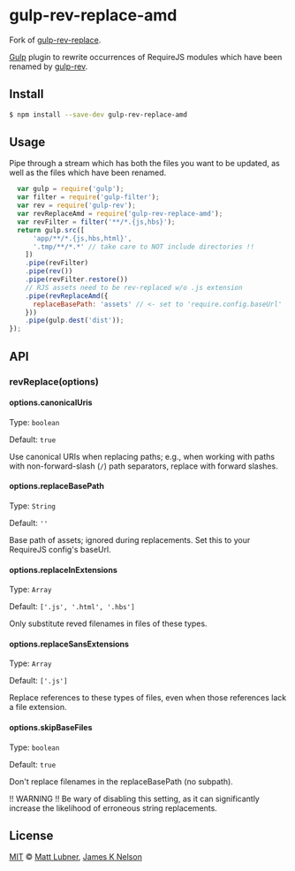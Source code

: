 gulp-rev-replace-amd
================

Fork of [gulp-rev-replace](https://github.com/jamesknelson/gulp-rev-replace).

[Gulp](https://github.com/gulpjs/gulp) plugin to rewrite occurrences of RequireJS modules which have been renamed by [gulp-rev](https://github.com/sindresorhus/gulp-rev).


## Install

```bash
$ npm install --save-dev gulp-rev-replace-amd
```


## Usage

Pipe through a stream which has both the files you want to be updated, as well as the files which have been renamed.

```js
  var gulp = require('gulp');
  var filter = require('gulp-filter');
  var rev = require('gulp-rev');
  var revReplaceAmd = require('gulp-rev-replace-amd');
  var revFilter = filter('**/*.{js,hbs}');
  return gulp.src([
      'app/**/*.{js,hbs,html}',
      '.tmp/**/*.*' // take care to NOT include directories !!
    ])
    .pipe(revFilter)
    .pipe(rev())
    .pipe(revFilter.restore())
    // RJS assets need to be rev-replaced w/o .js extension
    .pipe(revReplaceAmd({
      replaceBasePath: 'assets' // <- set to 'require.config.baseUrl'
    }))
    .pipe(gulp.dest('dist'));
});
```


## API

### revReplace(options)

#### options.canonicalUris
Type: `boolean`

Default: `true`

Use canonical URIs when replacing paths; e.g., when working with paths with non-forward-slash (`/`) path separators, replace with forward slashes.

#### options.replaceBasePath
Type: `String`

Default: `''`

Base path of assets; ignored during replacements. Set this to your RequireJS config's baseUrl.

#### options.replaceInExtensions
Type: `Array`

Default: `['.js', '.html', '.hbs']`

Only substitute reved filenames in files of these types.

#### options.replaceSansExtensions
Type: `Array`

Default: `['.js']`

Replace references to these types of files, even when those references lack a file extension.

#### options.skipBaseFiles
Type: `boolean`

Default: `true`

Don't replace filenames in the replaceBasePath (no subpath).

!! WARNING !! Be wary of disabling this setting, as it can significantly increase the likelihood of erroneous string replacements.


## License

[MIT](http://opensource.org/licenses/MIT) © [Matt Lubner](http://mattlubner.com/), [James K Nelson](http://jamesknelson.com/)

